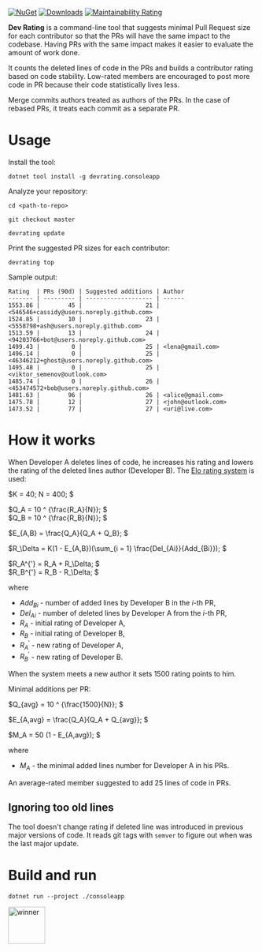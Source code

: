 [![NuGet](https://img.shields.io/nuget/v/devrating.consoleapp.svg)](https://www.nuget.org/packages/devrating.consoleapp/)
[![Downloads](https://img.shields.io/nuget/dt/devrating.consoleapp.svg)](https://www.nuget.org/packages/devrating.consoleapp/)
[![Maintainability Rating](https://sonarcloud.io/api/project_badges/measure?project=victorx64_devrating&metric=sqale_rating)](https://sonarcloud.io/dashboard?id=victorx64_devrating)

**Dev Rating** is a command-line tool that suggests minimal Pull Request size for each contributor so that the PRs will have the same impact to the codebase. Having PRs with the same impact makes it easier to evaluate the amount of work done.

It counts the deleted lines of code in the PRs and builds a contributor rating based on code stability. Low-rated members are encouraged to post more code in PR because their code statistically lives less.

Merge commits authors treated as authors of the PRs. In the case of rebased PRs, it treats each commit as a separate PR.

# Usage

Install the tool:

```
dotnet tool install -g devrating.consoleapp
```

Analyze your repository:

```
cd <path-to-repo>

git checkout master

devrating update
```

Print the suggested PR sizes for each contributor:

```
devrating top
```

Sample output:

```
Rating  | PRs (90d) | Suggested additions | Author
------- | --------- | ------------------- | ------
1553.86 |        45 |                  21 | <546546+cassidy@users.noreply.github.com>
1524.85 |        10 |                  23 | <5558798+ash@users.noreply.github.com>
1513.59 |        13 |                  24 | <94203766+bot@users.noreply.github.com>
1499.43 |         0 |                  25 | <lena@gmail.com>
1496.14 |         0 |                  25 | <46346212+ghost@users.noreply.github.com>
1495.48 |         0 |                  25 | <viktor_semenov@outlook.com>
1485.74 |         0 |                  26 | <453474572+bob@users.noreply.github.com>
1481.63 |        96 |                  26 | <alice@gmail.com>
1475.78 |        12 |                  27 | <john@outlook.com>
1473.52 |        77 |                  27 | <uri@live.com>
```

# How it works

When Developer A deletes lines of code, he increases his rating and lowers the 
rating of the deleted lines author (Developer B).
The [Elo rating system](https://en.wikipedia.org/wiki/Elo_rating_system) is used:

$K = 40; N = 400; $

$Q_A = 10 ^ {\frac{R_A}{N}}; $  
$Q_B = 10 ^ {\frac{R_B}{N}}; $

$E_{A,B} = \frac{Q_A}{Q_A + Q_B}; $

$R_\Delta = K(1 - E_{A,B})(\sum_{i = 1} \frac{Del_{Ai}}{Add_{Bi}}); $

$R_A^{'} = R_A + R_\Delta; $  
$R_B^{'} = R_B - R_\Delta; $

where
- $Add_{Bi}$ - number of added lines by Developer B in the $i$-th PR,
- $Del_{Ai}$ - number of deleted lines by Developer A from the $i$-th PR,
- $R_A$ - initial rating of Developer A,
- $R_B$ - initial rating of Developer B,
- $R_A^{'}$ - new rating of Developer A,
- $R_B^{'}$ - new rating of Developer B.

When the system meets a new author it sets $1500$ rating points to him.

Minimal additions per PR:

$Q_{avg} = 10 ^ {\frac{1500}{N}}; $

$E_{A,avg} = \frac{Q_A}{Q_A + Q_{avg}}; $

$M_A = 50 (1 - E_{A,avg}); $

where
- $M_A$ - the minimal added lines number for Developer A in his PRs.

An average-rated member suggested to add 25 lines of code in PRs.

## Ignoring too old lines

The tool doesn't change rating if deleted line was introduced in previous major versions of code. It reads git tags with `semver` to figure out when was the last major update.

# Build and run

```
dotnet run --project ./consoleapp
```

<a href="https://www.yegor256.com/2019/11/03/award-2020.html">
  <img src="https://www.yegor256.com/images/award/2020/winner-victorx64.png" height="75" alt='winner'/>
</a>
